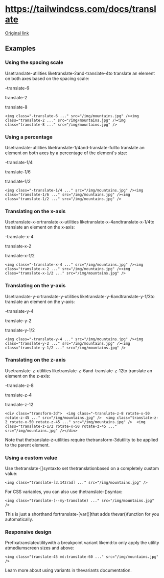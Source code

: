 # https://tailwindcss.com/docs/translate

[Original link](https://tailwindcss.com/docs/translate)

## Examples

### Using the spacing scale

Usetranslate-<number>utilities liketranslate-2and-translate-4to translate an element on both axes based on the spacing scale:

-translate-6

translate-2

translate-8

```
<img class="-translate-6 ..." src="/img/mountains.jpg" /><img class="translate-2 ..." src="/img/mountains.jpg" /><img class="translate-8 ..." src="/img/mountains.jpg" />
```

### Using a percentage

Usetranslate-<fraction>utilities liketranslate-1/4and-translate-fullto translate an element on both axes by a percentage of the element's size:

-translate-1/4

translate-1/6

translate-1/2

```
<img class="-translate-1/4 ..." src="/img/mountains.jpg" /><img class="translate-1/6 ..." src="/img/mountains.jpg" /><img class="translate-1/2 ..." src="/img/mountains.jpg" />
```

### Translating on the x-axis

Usetranslate-x-<number>ortranslate-x-<fraction>utilities liketranslate-x-4andtranslate-x-1/4to translate an element on the x-axis:

-translate-x-4

translate-x-2

translate-x-1/2

```
<img class="-translate-x-4 ..." src="/img/mountains.jpg" /><img class="translate-x-2 ..." src="/img/mountains.jpg" /><img class="translate-x-1/2 ..." src="/img/mountains.jpg" />
```

### Translating on the y-axis

Usetranslate-y-<number>ortranslate-y-<fraction>utilities liketranslate-y-6andtranslate-y-1/3to translate an element on the y-axis:

-translate-y-4

translate-y-2

translate-y-1/2

```
<img class="-translate-y-4 ..." src="/img/mountains.jpg" /><img class="translate-y-2 ..." src="/img/mountains.jpg" /><img class="translate-y-1/2 ..." src="/img/mountains.jpg" />
```

### Translating on the z-axis

Usetranslate-z-<number>utilities liketranslate-z-6and-translate-z-12to translate an element on the z-axis:

-translate-z-8

translate-z-4

translate-z-12

```
<div class="transform-3d">  <img class="-translate-z-8 rotate-x-50 rotate-z-45 ..." src="/img/mountains.jpg" />  <img class="translate-z-2 rotate-x-50 rotate-z-45 ..." src="/img/mountains.jpg" />  <img class="translate-z-1/2 rotate-x-50 rotate-z-45 ..." src="/img/mountains.jpg" /></div>
```

Note that thetranslate-z-<number>utilities require thetransform-3dutility to be applied to the parent element.

### Using a custom value

Use thetranslate-[<value>]syntaxto set thetranslationbased on a completely custom value:

```
<img class="translate-[3.142rad] ..." src="/img/mountains.jpg" />
```

For CSS variables, you can also use thetranslate-(<custom-property>)syntax:

```
<img class="translate-(--my-translate) ..." src="/img/mountains.jpg" />
```

This is just a shorthand fortranslate-[var(<custom-property>)]that adds thevar()function for you automatically.

### Responsive design

Prefixatranslateutilitywith a breakpoint variant likemd:to only apply the utility atmediumscreen sizes and above:

```
<img class="translate-45 md:translate-60 ..." src="/img/mountains.jpg" />
```

Learn more about using variants in thevariants documentation.
